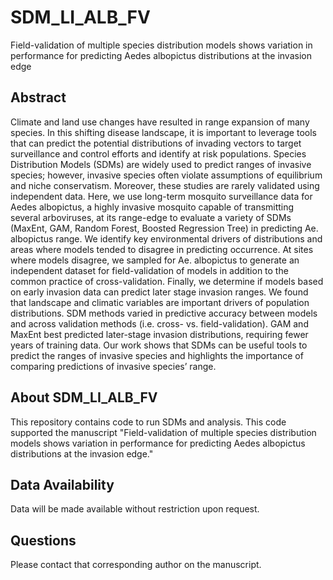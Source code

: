 # SDM_LI_ALB_FV
Field-validation of multiple species distribution models shows variation in performance for predicting Aedes albopictus distributions at the invasion edge

## Abstract
Climate and land use changes have resulted in range expansion of many species. In this shifting disease landscape, it is important to leverage tools that can predict the potential distributions of invading vectors to target surveillance and control efforts and identify at risk populations. Species Distribution Models (SDMs) are widely used to predict ranges of invasive species; however, invasive species often violate assumptions of equilibrium and niche conservatism. Moreover, these studies are rarely validated using independent data. Here, we use long-term mosquito surveillance data for Aedes albopictus, a highly invasive mosquito capable of transmitting several arboviruses, at its range-edge to evaluate a variety of SDMs (MaxEnt, GAM, Random Forest, Boosted Regression Tree) in predicting Ae. albopictus range. We identify key environmental drivers of distributions and areas where models tended to disagree in predicting occurrence. At sites where models disagree, we sampled for Ae. albopictus to generate an independent dataset for field-validation of models in addition to the common practice of cross-validation. Finally, we determine if models based on early invasion data can predict later stage invasion ranges. We found that landscape and climatic variables are important drivers of population distributions. SDM methods varied in predictive accuracy between models and across validation methods (i.e. cross- vs. field-validation). GAM and MaxEnt best predicted later-stage invasion distributions, requiring fewer years of training data. Our work shows that SDMs can be useful tools to predict the ranges of invasive species and highlights the importance of comparing predictions of invasive species’ range.

## About SDM_LI_ALB_FV
This repository contains code to run SDMs and analysis. This code supported the manuscript "Field-validation of multiple species distribution models shows variation in performance for predicting Aedes albopictus distributions at the invasion edge."

## Data Availability 
Data will be made available without restriction upon request.

## Questions 
Please contact that corresponding author on the manuscript. 
